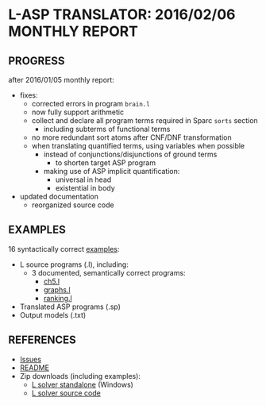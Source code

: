 # L-ASP TRANSLATOR: 2016/02/06 MONTHLY REPORT

## PROGRESS
after 2016/01/05 monthly report:
- fixes:
  - corrected errors in program `brain.l`
  - now fully support arithmetic
  - collect and declare all program terms required in Sparc `sorts` section
    - including subterms of functional terms
  - no more redundant sort atoms after CNF/DNF transformation
  - when translating quantified terms, using variables when possible
    - instead of conjunctions/disjunctions of ground terms
      - to shorten target ASP program
    - making use of ASP implicit quantification:
      - universal in head
      - existential in body
- updated documentation
  - reorganized source code
      
## EXAMPLES
16 syntactically correct [examples][ex]:
- L source programs (.l), including:
  - 3 documented, semantically correct programs:
    - [ch5.l][ch5]
    - [graphs.l][graphs]
    - [ranking.l][ranking]
- Translated ASP programs (.sp)
- Output models (.txt)

## REFERENCES
- [Issues]
- [README]
- Zip downloads (including examples):
  - [L solver standalone][exe] (Windows)
  - [L solver source code][py]
  
[ex]:https://github.com/iensen/LtoASPtranslator/tree/master/src/examples
[ch5]:https://github.com/iensen/LtoASPtranslator/blob/master/src/examples/ch5.l
[graphs]:https://github.com/iensen/LtoASPtranslator/blob/master/src/examples/graphs.l
[ranking]:https://github.com/iensen/LtoASPtranslator/blob/master/src/examples/ranking.l
[issues]:https://github.com/iensen/LtoASPtranslator/blob/master/docs/translator_issues.md
[README]:https://github.com/iensen/LtoASPtranslator/blob/master/README.md
[exe]:https://github.com/iensen/LtoASPtranslator/blob/master/Lsolver.zip?raw=true
[py]:https://github.com/iensen/LtoASPtranslator/blob/master/src.zip?raw=true
